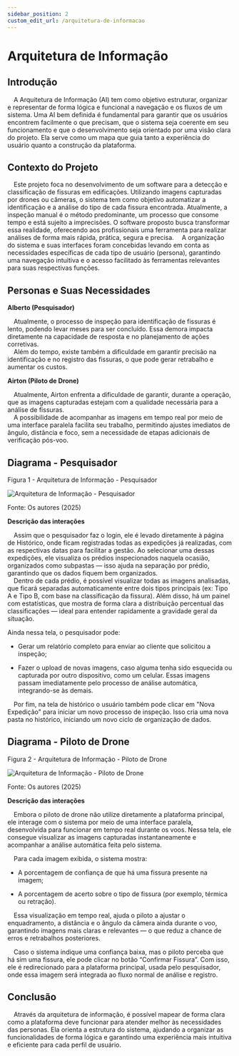 ```yaml
---
sidebar_position: 2
custom_edit_url: /arquitetura-de-informacao
---
```


# Arquitetura de Informação

## Introdução

&emsp;A Arquitetura de Informação (AI) tem como objetivo estruturar, organizar e representar de forma lógica e funcional a navegação e os fluxos de um sistema. Uma AI bem definida é fundamental para garantir que os usuários encontrem facilmente o que precisam, que o sistema seja coerente em seu funcionamento e que o desenvolvimento seja orientado por uma visão clara do projeto. Ela serve como um mapa que guia tanto a experiência do usuário quanto a construção da plataforma.

## Contexto do Projeto

&emsp;Este projeto foca no desenvolvimento de um software para a detecção e classificação de fissuras em edificações. Utilizando imagens capturadas por drones ou câmeras, o sistema tem como objetivo automatizar a identificação e a análise do tipo de cada fissura encontrada. Atualmente, a inspeção manual é o método predominante, um processo que consome tempo e está sujeito a imprecisões. O software proposto busca transformar essa realidade, oferecendo aos profissionais uma ferramenta para realizar análises de forma mais rápida, prática, segura e precisa. 
&emsp;A organização do sistema e suas interfaces foram concebidas levando em conta as necessidades específicas de cada tipo de usuário (persona), garantindo uma navegação intuitiva e o acesso facilitado às ferramentas relevantes para suas respectivas funções.
 

## Personas e Suas Necessidades  

**Alberto (Pesquisador)**

&emsp;Atualmente, o processo de inspeção para identificação de fissuras é lento, podendo levar meses para ser concluído. Essa demora impacta diretamente na capacidade de resposta e no planejamento de ações corretivas.   
&emsp;Além do tempo, existe também a dificuldade em garantir precisão na identificação e no registro das fissuras, o que pode gerar retrabalho e aumentar os custos. 

**Airton (Piloto de Drone)**

&emsp;Atualmente, Airton enfrenta a dificuldade de garantir, durante a operação, que as imagens capturadas estejam com a qualidade necessária para a análise de fissuras.   
&emsp;A possibilidade de acompanhar as imagens em tempo real por meio de uma interface paralela facilita seu trabalho, permitindo ajustes imediatos de ângulo, distância e foco, sem a necessidade de etapas adicionais de verificação pós-voo.

## Diagrama - Pesquisador 


<p style={{textAlign: 'center'}}>Figura 1 - Arquitetura de Informação - Pesquisador</p>
<div style={{margin: 25}}>
    <div style={{textAlign: 'center'}}>
        <img src={require("../../../../static/img/Arquitetura_Informacao_Alberto.png").default} style={{width: 800}} alt="Arquitetura de Informação - Pesquisador" />
        <br />
    </div>
</div>
<p style={{textAlign: 'center'}}>Fonte: Os autores (2025)</p>


**Descrição das interações**

&emsp;Assim que o pesquisador faz o login, ele é levado diretamente à página de Histórico, onde ficam registradas todas as expedições já realizadas, com as respectivas datas para facilitar a gestão. Ao selecionar uma dessas expedições, ele visualiza os prédios inspecionados naquela ocasião, organizados como subpastas — isso ajuda na separação por prédio, garantindo que os dados fiquem bem organizados.    
&emsp;Dentro de cada prédio, é possível visualizar todas as imagens analisadas, que ficará separadas automaticamente entre dois tipos principais (ex: Tipo A e Tipo B, com base na classificação da fissura). Além disso, há um painel com estatísticas, que mostra de forma clara a distribuição percentual das classificações — ideal para entender rapidamente a gravidade geral da situação.

Ainda nessa tela, o pesquisador pode:

- Gerar um relatório completo para enviar ao cliente que solicitou a inspeção;

- Fazer o upload de novas imagens, caso alguma tenha sido esquecida ou capturada por outro dispositivo, como um celular. Essas imagens passam imediatamente pelo processo de análise automática, integrando-se às demais.

&emsp;Por fim, na tela de histórico o usuário também pode clicar em "Nova Expedição" para iniciar um novo processo de inspeção. Isso cria uma nova pasta no histórico, iniciando um novo ciclo de organização de dados.

## Diagrama - Piloto de Drone


<p style={{textAlign: 'center'}}>Figura 2 - Arquitetura de Informação - Piloto de Drone</p>
<div style={{margin: 25}}>
    <div style={{textAlign: 'center'}}>
        <img src={require("../../../../static/img/Arquitetura_Informacao_Alberto.png").default} style={{width: 800}} alt="Arquitetura de Informação - Piloto de Drone" />
        <br />
    </div>
</div>
<p style={{textAlign: 'center'}}>Fonte: Os autores (2025)</p>

**Descrição das interações**

&emsp;Embora o piloto de drone não utilize diretamente a plataforma principal, ele interage com o sistema por meio de uma interface paralela, desenvolvida para funcionar em tempo real durante os voos. Nessa tela, ele consegue visualizar as imagens capturadas instantaneamente e acompanhar a análise automática feita pelo sistema.

 Para cada imagem exibida, o sistema mostra:

- A porcentagem de confiança de que há uma fissura presente na imagem;

- A porcentagem de acerto sobre o tipo de fissura (por exemplo, térmica ou retração).

&emsp;Essa visualização em tempo real, ajuda o piloto a ajustar o enquadramento, a distância e o ângulo da câmera ainda durante o voo, garantindo imagens mais claras e relevantes — o que reduz a chance de erros e retrabalhos posteriores. 

&emsp;Caso o sistema indique uma confiança baixa, mas o piloto perceba que há sim uma fissura, ele pode clicar no botão “Confirmar Fissura”. Com isso, ele é redirecionado para a plataforma principal, usada pelo pesquisador, onde essa imagem será integrada ao fluxo normal de análise e registro.

## Conclusão

&emsp;Através da arquitetura de informação, é possível mapear de forma clara como a plataforma deve funcionar para atender melhor às necessidades das personas. Ela orienta a estrutura do sistema, ajudando a organizar as funcionalidades de forma lógica e garantindo uma experiência mais intuitiva e eficiente para cada perfil de usuário.